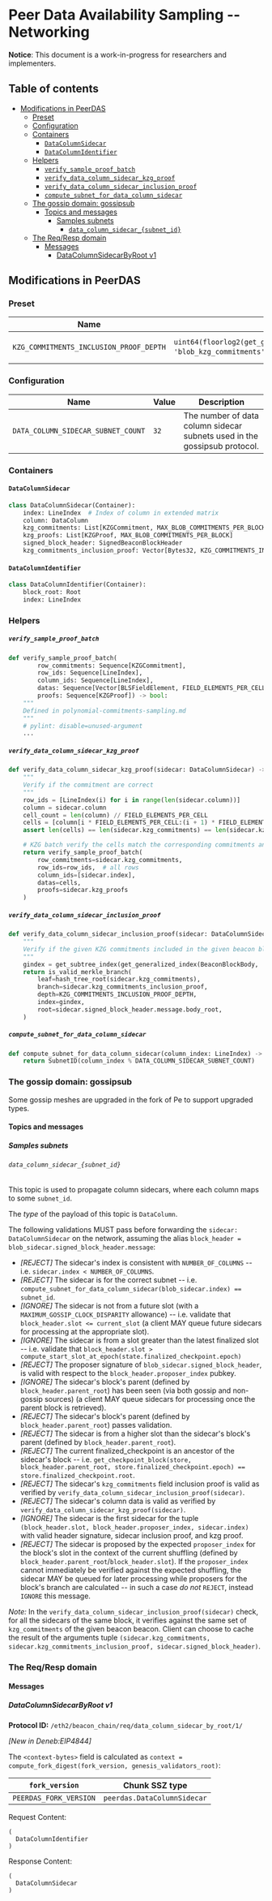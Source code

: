 # Peer Data Availability Sampling -- Networking

**Notice**: This document is a work-in-progress for researchers and implementers.

## Table of contents

<!-- TOC -->
<!-- START doctoc generated TOC please keep comment here to allow auto update -->
<!-- DON'T EDIT THIS SECTION, INSTEAD RE-RUN doctoc TO UPDATE -->

- [Modifications in PeerDAS](#modifications-in-peerdas)
  - [Preset](#preset)
  - [Configuration](#configuration)
  - [Containers](#containers)
    - [`DataColumnSidecar`](#datacolumnsidecar)
    - [`DataColumnIdentifier`](#datacolumnidentifier)
  - [Helpers](#helpers)
      - [`verify_sample_proof_batch`](#verify_sample_proof_batch)
      - [`verify_data_column_sidecar_kzg_proof`](#verify_data_column_sidecar_kzg_proof)
      - [`verify_data_column_sidecar_inclusion_proof`](#verify_data_column_sidecar_inclusion_proof)
      - [`compute_subnet_for_data_column_sidecar`](#compute_subnet_for_data_column_sidecar)
  - [The gossip domain: gossipsub](#the-gossip-domain-gossipsub)
    - [Topics and messages](#topics-and-messages)
      - [Samples subnets](#samples-subnets)
        - [`data_column_sidecar_{subnet_id}`](#data_column_sidecar_subnet_id)
  - [The Req/Resp domain](#the-reqresp-domain)
    - [Messages](#messages)
      - [DataColumnSidecarByRoot v1](#datacolumnsidecarbyroot-v1)

<!-- END doctoc generated TOC please keep comment here to allow auto update -->
<!-- /TOC -->

## Modifications in PeerDAS

### Preset

| Name                                     | Value                             | Description                                                         |
|------------------------------------------|-----------------------------------|---------------------------------------------------------------------|
| `KZG_COMMITMENTS_INCLUSION_PROOF_DEPTH`   | `uint64(floorlog2(get_generalized_index(BeaconBlockBody, 'blob_kzg_commitments')))` (= 4) | <!-- predefined --> Merkle proof index for `blob_kzg_commitments` |

### Configuration

| Name                                     | Value                             | Description                                                         |
|------------------------------------------|-----------------------------------|---------------------------------------------------------------------|
| `DATA_COLUMN_SIDECAR_SUBNET_COUNT`              | `32`                               | The number of data column sidecar subnets used in the gossipsub protocol.  |

### Containers

#### `DataColumnSidecar`

```python
class DataColumnSidecar(Container):
    index: LineIndex  # Index of column in extended matrix
    column: DataColumn
    kzg_commitments: List[KZGCommitment, MAX_BLOB_COMMITMENTS_PER_BLOCK]
    kzg_proofs: List[KZGProof, MAX_BLOB_COMMITMENTS_PER_BLOCK]
    signed_block_header: SignedBeaconBlockHeader
    kzg_commitments_inclusion_proof: Vector[Bytes32, KZG_COMMITMENTS_INCLUSION_PROOF_DEPTH]
```

#### `DataColumnIdentifier`

```python
class DataColumnIdentifier(Container):
    block_root: Root
    index: LineIndex
```

### Helpers

##### `verify_sample_proof_batch`

```python
def verify_sample_proof_batch(
        row_commitments: Sequence[KZGCommitment],
        row_ids: Sequence[LineIndex],
        column_ids: Sequence[LineIndex],
        datas: Sequence[Vector[BLSFieldElement, FIELD_ELEMENTS_PER_CELL]],
        proofs: Sequence[KZGProof]) -> bool:
    """
    Defined in polynomial-commitments-sampling.md
    """
    # pylint: disable=unused-argument
    ...
```

##### `verify_data_column_sidecar_kzg_proof`

```python
def verify_data_column_sidecar_kzg_proof(sidecar: DataColumnSidecar) -> bool:
    """
    Verify if the commitment are correct
    """
    row_ids = [LineIndex(i) for i in range(len(sidecar.column))]
    column = sidecar.column
    cell_count = len(column) // FIELD_ELEMENTS_PER_CELL
    cells = [column[i * FIELD_ELEMENTS_PER_CELL:(i + 1) * FIELD_ELEMENTS_PER_CELL] for i in range(cell_count)]
    assert len(cells) == len(sidecar.kzg_commitments) == len(sidecar.kzg_proofs)

    # KZG batch verify the cells match the corresponding commitments and proofs
    return verify_sample_proof_batch(
        row_commitments=sidecar.kzg_commitments,
        row_ids=row_ids,  # all rows
        column_ids=[sidecar.index],
        datas=cells,
        proofs=sidecar.kzg_proofs
    )
```

##### `verify_data_column_sidecar_inclusion_proof`

```python
def verify_data_column_sidecar_inclusion_proof(sidecar: DataColumnSidecar) -> bool:
    """
    Verify if the given KZG commitments included in the given beacon block.
    """
    gindex = get_subtree_index(get_generalized_index(BeaconBlockBody, 'blob_kzg_commitments'))
    return is_valid_merkle_branch(
        leaf=hash_tree_root(sidecar.kzg_commitments),
        branch=sidecar.kzg_commitments_inclusion_proof,
        depth=KZG_COMMITMENTS_INCLUSION_PROOF_DEPTH,
        index=gindex,
        root=sidecar.signed_block_header.message.body_root,
    )
```

##### `compute_subnet_for_data_column_sidecar`

```python
def compute_subnet_for_data_column_sidecar(column_index: LineIndex) -> SubnetID:
    return SubnetID(column_index % DATA_COLUMN_SIDECAR_SUBNET_COUNT)
```


### The gossip domain: gossipsub

Some gossip meshes are upgraded in the fork of Pe to support upgraded types.

#### Topics and messages

##### Samples subnets

###### `data_column_sidecar_{subnet_id}`

This topic is used to propagate column sidecars, where each column maps to some `subnet_id`.

The *type* of the payload of this topic is `DataColumn`.

The following validations MUST pass before forwarding the `sidecar: DataColumnSidecar` on the network, assuming the alias `block_header = blob_sidecar.signed_block_header.message`:

- _[REJECT]_ The sidecar's index is consistent with `NUMBER_OF_COLUMNS` -- i.e. `sidecar.index < NUMBER_OF_COLUMNS`.
- _[REJECT]_ The sidecar is for the correct subnet -- i.e. `compute_subnet_for_data_column_sidecar(blob_sidecar.index) == subnet_id`.
- _[IGNORE]_ The sidecar is not from a future slot (with a `MAXIMUM_GOSSIP_CLOCK_DISPARITY` allowance) -- i.e. validate that `block_header.slot <= current_slot` (a client MAY queue future sidecars for processing at the appropriate slot).
- _[IGNORE]_ The sidecar is from a slot greater than the latest finalized slot -- i.e. validate that `block_header.slot > compute_start_slot_at_epoch(state.finalized_checkpoint.epoch)`
- _[REJECT]_ The proposer signature of `blob_sidecar.signed_block_header`, is valid with respect to the `block_header.proposer_index` pubkey.
- _[IGNORE]_ The sidecar's block's parent (defined by `block_header.parent_root`) has been seen (via both gossip and non-gossip sources) (a client MAY queue sidecars for processing once the parent block is retrieved).
- _[REJECT]_ The sidecar's block's parent (defined by `block_header.parent_root`) passes validation.
- _[REJECT]_ The sidecar is from a higher slot than the sidecar's block's parent (defined by `block_header.parent_root`).
- _[REJECT]_ The current finalized_checkpoint is an ancestor of the sidecar's block -- i.e. `get_checkpoint_block(store, block_header.parent_root, store.finalized_checkpoint.epoch) == store.finalized_checkpoint.root`.
- _[REJECT]_ The sidecar's `kzg_commitments` field inclusion proof is valid as verified by `verify_data_column_sidecar_inclusion_proof(sidecar)`.
- _[REJECT]_ The sidecar's column data is valid as verified by `verify_data_column_sidecar_kzg_proof(sidecar)`.
- _[IGNORE]_ The sidecar is the first sidecar for the tuple `(block_header.slot, block_header.proposer_index, sidecar.index)` with valid header signature, sidecar inclusion proof, and kzg proof.
- _[REJECT]_ The sidecar is proposed by the expected `proposer_index` for the block's slot in the context of the current shuffling (defined by `block_header.parent_root`/`block_header.slot`).
  If the `proposer_index` cannot immediately be verified against the expected shuffling, the sidecar MAY be queued for later processing while proposers for the block's branch are calculated -- in such a case _do not_ `REJECT`, instead `IGNORE` this message.

*Note:* In the `verify_data_column_sidecar_inclusion_proof(sidecar)` check, for all the sidecars of the same block, it verifies against the same set of `kzg_commitments` of the given beacon beacon. Client can choose to cache the result of the arguments tuple `(sidecar.kzg_commitments, sidecar.kzg_commitments_inclusion_proof, sidecar.signed_block_header)`.

### The Req/Resp domain

#### Messages

##### DataColumnSidecarByRoot v1

**Protocol ID:** `/eth2/beacon_chain/req/data_column_sidecar_by_root/1/`

*[New in Deneb:EIP4844]*

The `<context-bytes>` field is calculated as `context = compute_fork_digest(fork_version, genesis_validators_root)`:

[1]: # (eth2spec: skip)

| `fork_version`           | Chunk SSZ type                |
|--------------------------|-------------------------------|
| `PEERDAS_FORK_VERSION`     | `peerdas.DataColumnSidecar`           |

Request Content:

```
(
  DataColumnIdentifier
)
```

Response Content:

```
(
  DataColumnSidecar
)
```
